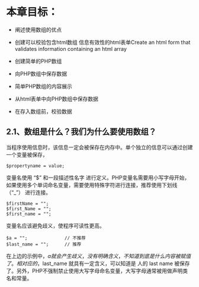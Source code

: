 # 本章目标：

* 阐述使用数组的优点 

* 创建可以校验包含html数组 信息有效性的html表单Create an html form that validates information containing an html array 

* 创建简单的PHP数组

* 向PHP数组中保存数据

* 简单PHP数组的内容展示

* 从html表单中向PHP数组中保存数据 

* 在存入数组前，校验数据



## 2.1、数组是什么？我们为什么要使用数组？

当程序使用信息时，该信息一定会被保存在内存中。单个独立的信息可以通过创建一个变量被保存，

```
$propertyname = value;
```

变量名使用 “$” 和一段描述性名字 进行定义。PHP变量名需要用小写字母开始，如果使用多个单词命名变量，需要使用特殊字符进行连接，推荐使用下划线（“\_”） 进行连接。

```
$firstName = "";
$first_Name = "";
$first_name = "";
```

变量名应该避免歧义，使程序可读性更高。

```
$a = "";              // 不推荐
$last_name = "";      // 推荐
```

在上边的示例中，$a 就会产生歧义，没有明确含义，不知道到底是什么内容被赋值了。相对应的，$last\_name 就具有一定含义，可以知道是 人的 last name 被保存了。另外，PHP不强制禁止使用大写字母命名变量，大写字母通常被用做声明类名和常量。

